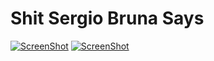 Shit Sergio Bruna Says
===================

[![ScreenShot](http://img.youtube.com/vi/4o4uxNUI6Wg/0.jpg)](https://www.youtube.com/watch?v=4o4uxNUI6Wg)
[![ScreenShot](http://img.youtube.com/vi/THugFx1Lkro/0.jpg)](https://www.youtube.com/watch?v=THugFx1Lkro)


